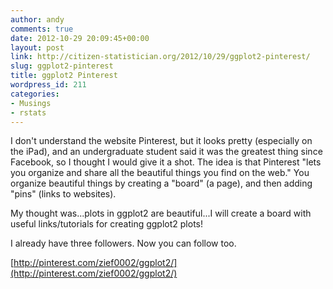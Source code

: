 ```yaml
---
author: andy
comments: true
date: 2012-10-29 20:09:45+00:00
layout: post
link: http://citizen-statistician.org/2012/10/29/ggplot2-pinterest/
slug: ggplot2-pinterest
title: ggplot2 Pinterest
wordpress_id: 211
categories:
- Musings
- rstats
---
```


I don't understand the website Pinterest, but it looks pretty (especially on the iPad), and an undergraduate student said it was the greatest thing since Facebook, so I thought I would give it a shot. The idea is that Pinterest "lets you organize and share all the beautiful things you find on the web." You organize beautiful things by creating a "board" (a page), and then adding "pins" (links to websites).

My thought was...plots in ggplot2 are beautiful...I will create a board with useful links/tutorials for creating ggplot2 plots!

I already have three followers. Now you can follow too.

[http://pinterest.com/zief0002/ggplot2/](http://pinterest.com/zief0002/ggplot2/)
